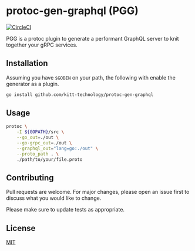 # protoc-gen-graphql (PGG)
[![CircleCI](https://circleci.com/gh/kitt-technology/protoc-gen-graphql.svg?style=svg)](https://circleci.com/gh/kitt-technology/protoc-gen-graphql)

PGG is a protoc plugin to generate a performant GraphQL server to knit together your gRPC services.

## Installation

Assuming you have `$GOBIN` on your path, the following with enable the generator as a plugin.

```bash
go install github.com/kitt-technology/protoc-gen-graphql
```

## Usage

```bash
protoc \
	-I ${GOPATH}/src \
	--go_out=./out \
	--go-grpc_out=./out \
	--graphql_out="lang=go:./out" \
	--proto_path . \
	./path/to/your/file.proto
```

## Contributing
Pull requests are welcome. For major changes, please open an issue first to discuss what you would like to change.

Please make sure to update tests as appropriate.

## License
[MIT](https://choosealicense.com/licenses/mit/)